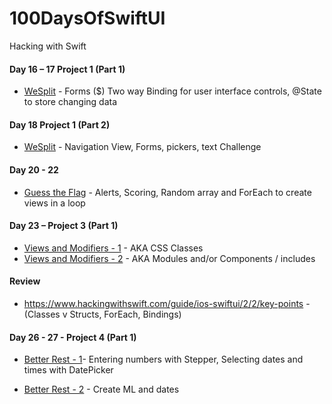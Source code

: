 # 100DaysOfSwiftUI
Hacking with Swift


#### Day 16 – 17 Project 1 (Part 1)
 - [WeSplit](https://github.com/HelloMartynPalmer/100DaysOfSwiftUI/tree/master/WeSplit) - Forms ($) Two way Binding for user interface controls, @State to store changing data
 
#### Day 18 Project 1 (Part 2)
 - [WeSplit](https://github.com/HelloMartynPalmer/100DaysOfSwiftUI/tree/master/WeSplit%20Challenge) - Navigation View, Forms, pickers, text Challenge


#### Day 20 - 22
 - [Guess the Flag](https://github.com/HelloMartynPalmer/100DaysOfSwiftUI/tree/master/GuessTheFlag) - Alerts, Scoring, Random array and ForEach to create views in a loop 


#### Day 23 – Project 3 (Part 1)
 - [Views and Modifiers - 1](https://github.com/HelloMartynPalmer/100DaysOfSwiftUI/tree/master/ViewsAndModifiers) - AKA CSS Classes
 - [Views and Modifiers - 2](https://github.com/HelloMartynPalmer/100DaysOfSwiftUI/tree/master/ViewsAndModifiersPart2) - AKA Modules and/or Components / includes

#### Review
 - https://www.hackingwithswift.com/guide/ios-swiftui/2/2/key-points - (Classes v Structs, ForEach, Bindings)
 
 
#### Day 26 - 27 - Project 4 (Part 1)

- [Better Rest - 1](https://github.com/HelloMartynPalmer/100DaysOfSwiftUI/tree/master/BetterRest)- Entering numbers with Stepper, Selecting dates and times with DatePicker

- [Better Rest - 2](https://github.com/HelloMartynPalmer/100DaysOfSwiftUI/tree/master/BetterRest2) - Create ML and dates
 
 
